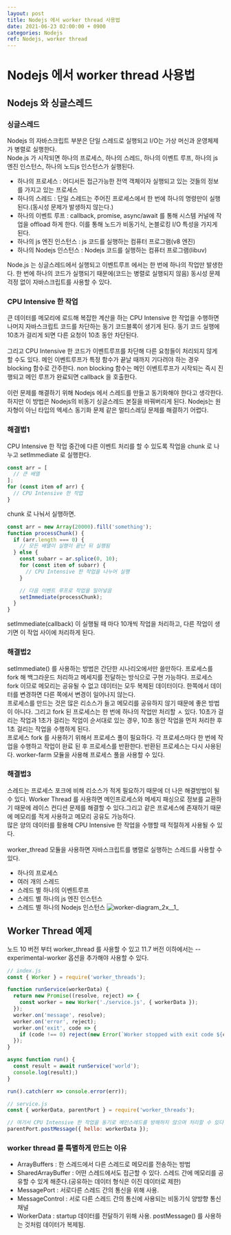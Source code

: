 ```yaml
---
layout: post
title: Nodejs 에서 worker thread 사용법
date: 2021-06-23 02:00:00 + 0900
categories: Nodejs
ref: Nodejs, worker thread
---
```


# Nodejs 에서 worker thread 사용법

## Nodejs 와 싱글스레드
### 싱글스레드
Nodejs 의 자바스크립트 부분은 단일 스레드로 실행되고 I/O는 가상 머신과 운영체제가 병렬로 실행한다.      
Node.js 가 시작되면 하나의 프로세스, 하나의 스레드, 하나의 이벤트 루프, 하나의 js 엔진 인스턴스, 하나의 노드js 인스턴스가 실행된다.   
- 하나의 프로세스 : 어디서든 접근가능한 전역 객체이자 실행되고 있는 것들의 정보를 가지고 있는 프로세스   
- 하나의 스레드 : 단일 스레드는 주어진 프로세스에서 한 번에 하나의 명령만이 실행된다.(동시성 문제가 발생하지 않는다.)
- 하나의 이벤트 루프 : callback, promise, async/await 를 통해 시스템 커널에 작업을 offload 하게 한다. 이를 통해 노드가 비동기식, 논블로킹 I/O 특성을 가지게 된다.   
- 하나의 js 엔진 인스턴스 : js 코드를 실행하는 컴퓨터 프로그램(v8 엔진)
- 하나의 Nodejs 인스턴스 : Nodejs 코드를 실행하는 컴퓨터 프로그램(libuv)   

Node.js 는 싱글스레드에서 실행되고 이벤트루프 에서는 한 번에 하나의 작업만 발생한다. 한 번에 하나의 코드가 실행되기 때문에(코드는 병렬로 실행되지 않음) 동시성 문제 걱정 없이 자바스크립트를 사용할 수 있다.

### CPU Intensive 한 작업
큰 데이터를 메모리에 로드해 복잡한 계산을 하는 CPU Intensive 한 작업을 수행하면 나머지 자바스크립트 코드를 차단하는 동기 코드블록이 생기게 된다. 동기 코드 실행에 10초가 걸리게 되면 다른 요청이 10초 동안 차단된다.
<br/>   
그리고 CPU Intensive 한 코드가 이벤트루프를 차단해 다른 요청들이 처리되지 않게 할 수도 있다. 메인 이벤트루프가 특정 함수가 끝날 때까지 기다려야 하는 경우 blocking 함수로 간주한다. non blocking 함수는 메인 이벤트루프가 시작되는 즉시 진행되고 메인 루프가 완료되면 callback 을 호출한다.      
<br/>
이런 문제를 해결하기 위해 Nodejs 에서 스레드를 만들고 동기화해야 한다고 생각한다. 하지만 이 방법은 Nodejs의 비동기 싱글스레드 본질을 바꿔버리게 된다. Nodejs는 원자형이 아닌 타입의 엑세스 동기화 문제 같은 멀티스레딩 문제를 해결하기 어렵다.

### 해결법1
CPU Intensive 한 작업 중간에 다른 이벤트 처리를 할 수 있도록 작업을 chunk 로 나누고 setImmediate 로 실행한다.

```javascript
const arr = [
  // 큰 배열
];
for (const item of arr) {
  // CPU Intensive 한 작업
}
```
chunk 로 나눠서 실행하면.
```javascript
const arr = new Array(20000).fill('something');
function processChunk() {
  if (arr.length === 0) {
    // 모든 배열이 실행이 끝난 뒤 실행됨
  } else {
    const subarr = ar.splice(0, 10);
    for (const item of subarr) {
      // CPU Intensive 한 작업을 나누어 실행
    }

    // 다음 이벤트 루프로 작업을 밀어넣음
    setImmediate(processChunk);
  }
}
```
setImmediate(callback) 이 실행될 때 마다 10개씩 작업을 처리하고, 다른 작업이 생기면 이 작업 사이에 처리하게 된다.

### 해결법2
setImmediate() 를 사용하는 방법은 간단한 시나리오에서만 쓸만하다. 프로세스를 fork 해 백그라운드 처리하고 메세지를 전달하는 방식으로 구현 가능하다. 프로세스 fork 이므로 메모리는 공유될 수 없고 데이터는 모두 복제된 데이터이다. 한쪽에서 데이터를 변경하면 다른 쪽에서 변경이 일어나지 않는다.   
프로세스를 만드는 것은 많은 리소스가 들고 메모리를 공유하지 않기 때문에 좋은 방법이 아니다. 그리고 fork 된 프로세스는 한 번에 하나의 작업만 처리할 ㅅ 있다. 10초가 걸리는 작업과 1초가 걸리는 작업이 순서대로 있는 경우, 10초 동안 작업을 먼저 처리한 후 1초 걸리는 작업을 수행하게 된다.   
프로세스 fork 를 사용하기 위해서 프로세스 풀이 필요하다. 각 프로세스마다 한 번에 작업을 수행하고 작업이 완료 된 후 프로세스를 반환한다. 반환된 프로세스는 다시 사용된다. worker-farm 모듈을 사용해 프로세스 풀을 사용할 수 있다.   

### 해결법3
스레드는 프로세스 포크에 비해 리소스가 적게 필요하기 때문에 더 나은 해결방법이 될 수 있다. Worker Thread 를 사용하면 메인프로세스와 메세지 패싱으로 정보를 교환하기 때문에 레이스 컨디션 문제를 해결할 수 있다.그리고 같은 프로세스에 존재하기 때문에 메모리를 적게 사용하고 메모리 공유도 가능하다.   
많은 양의 데이터를 활용해 CPU Intensive 한 작업을 수행할 때 적절하게 사용될 수 있다.    
<br/>
worker_thread 모듈을 사용하면 자바스크립트를 병렬로 실행하는 스레드를 사용할 수 있다.
- 하나의 프로세스
- 여러 개의 스레드
- 스레드 별 하나의 이벤트루프
- 스레드 별 하나의 js 엔진 인스턴스
- 스레드 별 하나의 Nodejs 인스턴스
![worker-diagram_2x__1_](https://user-images.githubusercontent.com/13375810/122965246-f4da5e80-d3c2-11eb-9056-db39de37e13b.jpg)

## Worker Thread 예제
노드 10 버전 부터 worker_thread 를 사용할 수 있고 11.7 버전 이하에서는 --experimental-worker 옵션을 추가해야 사용할 수 있다.   

```javascript
// index.js
const { Worker } = require('worker_threads');

function runService(workerData) {
  return new Promise((resolve, reject) => {
    const worker = new Worker('./service.js', { workerData });
  });
  worker.on('message', resolve);
  worker.on('error', reject);
  worker.on('exit', code => {
    if (code !== 0) reject(new Error(`Worker stopped with exit code ${code}`));
  });
}

async function run() {
  const result = await runService('world');
  console.log(result);)
}

run().catch(err => console.error(err));

// service.js
const { workerData, parentPort } = require('worker_threads');

// 여기서 CPU Intensive 한 작업을 동기로 메인스레드를 방해하지 않으며 처리할 수 있다.
parentPort.postMessage({ hello: workerData });
```

### worker thread 를 특별하게 만드는 이유
- ArrayBuffers : 한 스레드에서 다른 스레드로 메모리를 전송하는 방법
- SharedArrayBuffer : 어떤 스레드에서도 접근할 수 있다. 스레드 간에 메모리를 공유할 수 있게 해준다.(공유하는 데이터 형식은 이진 데이터로 제한)
- MessagePort : 서로다른 스레드 간의 통신을 위해 사용.
- MessageControl : 서로 다른 스레드 간의 통신에 사용되는 비동기식 양방향 통신 채널
- WorkerData : startup 데이터를 전달하기 위해 사용. postMessage() 를 사용하는 것처럼 데이터가 복제됨.
